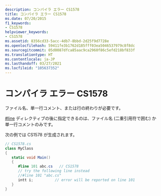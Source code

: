 ```yaml
---
description: コンパイラ エラー CS1578
title: コンパイラ エラー CS1578
ms.date: 07/20/2015
f1_keywords:
- CS1578
helpviewer_keywords:
- CS1578
ms.assetid: 8356cd33-5acc-4db7-8bbd-2d25f9d7728e
ms.openlocfilehash: 59411fe3b1762d185fff03ea5046537979c8f8dc
ms.sourcegitcommit: 05d0087dfca85aac9ca2960f86c5efd218bf833f
ms.translationtype: HT
ms.contentlocale: ja-JP
ms.lasthandoff: 03/27/2021
ms.locfileid: "105637352"
---
```

# <a name="compiler-error-cs1578"></a>コンパイラ エラー CS1578

ファイル名、単一行コメント、または行の終わりが必要です。  
  
 [#line](../language-reference/preprocessor-directives.md#error-and-warning-information) ディレクティブの後に指定できるのは、ファイル名 (二重引用符で囲む) か単一行コメントのみです。  
  
 次の例では CS1578 が生成されます。  
  
```csharp  
// CS1578.cs  
class MyClass  
{  
   static void Main()  
   {  
      #line 101 abc.cs   // CS1578  
      // try the following line instead  
      //#line 101 "abc.cs"  
      intt i;          // error will be reported on line 101  
   }  
}  
```
